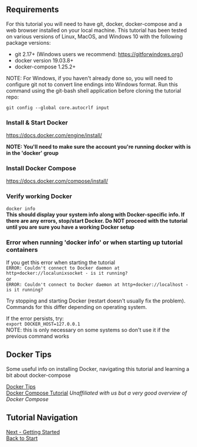 ## Requirements

For this tutorial you will need to have git, docker, docker-compose and a web browser installed on your local machine.  This tutorial has been tested on various versions of Linux, MacOS, and Windows 10 with the following package versions:

- git 2.17+ (Windows users we recommend:  https://gitforwindows.org/)
- docker version 19.03.8+
- docker-compose 1.25.2+

NOTE: For Windows, if you haven't already done so, you will need to configure git not to convert line endings into Windows format.  Run this command using the git-bash shell application before cloning the tutorial repo:
```
git config --global core.autocrlf input
```

### Install & Start Docker
https://docs.docker.com/engine/install/

**NOTE: You'll need to make sure the account you're running docker with is in the 'docker' group**

### Install Docker Compose  
https://docs.docker.com/compose/install/

### Verify working Docker
`docker info`  
**This should display your system info along with Docker-specific info.  If there are any errors, stop/start Docker.  Do NOT proceed with the tutorial until you are sure you have a working Docker setup**


### Error when running 'docker info' or when starting up tutorial containers

If you get this error when starting the tutorial   
`ERROR: Couldn't connect to Docker daemon at http+docker://localunixsocket - is it running?`  
or  
`ERROR: Couldn't connect to Docker daemon at http+docker://localhost - is it running?`

Try stopping and starting Docker (restart doesn't usually fix the problem).  Commands for this differ depending on operating system.

If the error persists, try:  
`export DOCKER_HOST=127.0.0.1`  
NOTE: this is only necessary on some systems so don't use it if the previous command works

## Docker Tips
Some useful info on installing Docker, navigating this tutorial and learning a bit about docker-compose

[Docker Tips](docker_tips.md)  
[Docker Compose Tutorial](https://youtu.be/DX1T-PKHKhg) *Unaffiliated with us but a very good overview of Docker Compose*

## Tutorial Navigation
[Next - Getting Started](getting_started.md)  
[Back to Start](../README.md)
